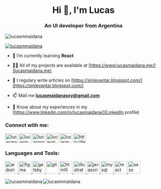 <h1 align="center">Hi 👋, I'm Lucas</h1>
<h3 align="center">An UI developer from Argentina</h3>

<p align="left"> <img src="https://komarev.com/ghpvc/?username=lucasmmaidana&label=Profile%20views&color=0e75b6&style=flat" alt="lucasmmaidana" /> </p>

<p align="left"> <a href="https://twitter.com/lucasmmaidana" target="blank"><img src="https://img.shields.io/twitter/follow/lucasmmaidana?logo=twitter&style=for-the-badge" alt="lucasmmaidana" /></a> </p>

- 🌱 I’m currently learning **React**

- 👨‍💻 All of my projects are available at [https://www.lucasmaidana.me/](lucasmaidana.me)

- 📝 I regulary write articles on [https://sinlevantar.blogspot.com/](https://sinlevantar.blogspot.com/)

- 📫 Mail me **lucasmaidanasoy@gmail.com**

- 📄 Know about my experiences in my [https://www.linkedin.com/in/lucasmaidana/](LinkedIn profile)

<h3 align="left">Connect with me:</h3>
<p align="left">
<a href="https://codepen.io/lucasmaidana" target="blank"><img align="center" src="https://cdn.jsdelivr.net/npm/simple-icons@3.0.1/icons/codepen.svg" alt="lucasmaidana" height="30" width="40" /></a>
<a href="https://twitter.com/lucasmmaidana" target="blank"><img align="center" src="https://cdn.jsdelivr.net/npm/simple-icons@3.0.1/icons/twitter.svg" alt="lucasmmaidana" height="30" width="40" /></a>
<a href="https://linkedin.com/in/lucasmaidana/" target="blank"><img align="center" src="https://cdn.jsdelivr.net/npm/simple-icons@3.0.1/icons/linkedin.svg" alt="lucasmaidana/" height="30" width="40" /></a>
<a href="https://instagram.com/lucasmmaidana/" target="blank"><img align="center" src="https://cdn.jsdelivr.net/npm/simple-icons@3.0.1/icons/instagram.svg" alt="lucasmmaidana/" height="30" width="40" /></a>
<a href="https://www.behance.net/lucasmmaidana" target="blank"><img align="center" src="https://cdn.jsdelivr.net/npm/simple-icons@3.0.1/icons/behance.svg" alt="lucasmmaidana" height="30" width="40" /></a>
<a href="/http://feeds.feedburner.com/blog-design-" target="blank"><img align="center" src="https://cdn.jsdelivr.net/npm/simple-icons@3.0.1/icons/rss.svg" alt="http://feeds.feedburner.com/blog-design-" height="30" width="40" /></a>
</p>

<h3 align="left">Languages and Tools:</h3>
<p align="left"> <a href="https://www.arduino.cc/" target="_blank"> <img src="https://cdn.worldvectorlogo.com/logos/arduino-1.svg" alt="arduino" width="40" height="40"/> </a> <a href="https://www.figma.com/" target="_blank"> <img src="https://www.vectorlogo.zone/logos/figma/figma-icon.svg" alt="figma" width="40" height="40"/> </a> <a href="https://www.gatsbyjs.com/" target="_blank"> <img src="https://www.vectorlogo.zone/logos/gatsbyjs/gatsbyjs-icon.svg" alt="gatsby" width="40" height="40"/> </a> <a href="https://git-scm.com/" target="_blank"> <img src="https://www.vectorlogo.zone/logos/git-scm/git-scm-icon.svg" alt="git" width="40" height="40"/> </a> <a href="https://www.w3.org/html/" target="_blank"> <img src="https://devicons.github.io/devicon/devicon.git/icons/html5/html5-original-wordmark.svg" alt="html5" width="40" height="40"/> </a> <a href="https://www.adobe.com/in/products/illustrator.html" target="_blank"> <img src="https://www.vectorlogo.zone/logos/adobe_illustrator/adobe_illustrator-icon.svg" alt="illustrator" width="40" height="40"/> </a> <a href="https://developer.mozilla.org/en-US/docs/Web/JavaScript" target="_blank"> <img src="https://devicons.github.io/devicon/devicon.git/icons/javascript/javascript-original.svg" alt="javascript" width="40" height="40"/> </a> <a href="https://www.mysql.com/" target="_blank"> <img src="https://devicons.github.io/devicon/devicon.git/icons/mysql/mysql-original-wordmark.svg" alt="mysql" width="40" height="40"/> </a> <a href="https://reactjs.org/" target="_blank"> <img src="https://devicons.github.io/devicon/devicon.git/icons/react/react-original-wordmark.svg" alt="react" width="40" height="40"/> </a> <a href="https://sass-lang.com" target="_blank"> <img src="https://devicons.github.io/devicon/devicon.git/icons/sass/sass-original.svg" alt="sass" width="40" height="40"/> </a> </p>

<p><img align="left" src="https://github-readme-stats.vercel.app/api/top-langs?username=lucasmmaidana&show_icons=true&locale=en&layout=compact" alt="lucasmmaidana" /></p>

<p>&nbsp;<img align="left" src="https://github-readme-stats.vercel.app/api?username=lucasmmaidana&show_icons=true&locale=en" alt="lucasmmaidana" /></p>

